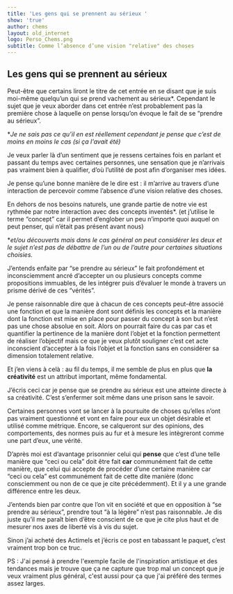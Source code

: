 ```yaml
---
title: 'Les gens qui se prennent au sérieux '
show: 'true'
author: chems
layout: old_internet
logo: Perso_Chems.png
subtitle: Comme l’absence d’une vision "relative" des choses
---
```

## Les gens qui se prennent au sérieux

Peut-être que certains liront le titre de cet entrée en se disant que je suis moi-même quelqu’un qui se prend vachement au sérieux*. Cependant le sujet que je veux aborder dans cet entrée n’est probablement pas la première chose à laquelle on pense lorsqu’on évoque le fait de se “prendre au sérieux”. 

**Je ne sais pas ce qu’il en est réellement cependant je pense que c’est de moins en moins le cas (si ça l'avait été)*

Je veux parler là d’un sentiment que je ressens certaines fois en parlant et passant du temps avec certaines personnes, une sensation que je n’arrivais pas vraiment bien à qualifier, d’où l’utilité de post afin d’organiser mes idées. 

Je pense qu’une bonne manière de le dire est : il m’arrive au travers d’une interaction de percevoir comme l’absence d’une vision relative des choses.

En dehors de nos besoins naturels, une grande partie de notre vie est rythmée par notre interaction avec des concepts inventés*. (et j’utilise le terme “concept” car il permet d’englober un peu n’importe quoi auquel on peut penser, qui n’était pas présent avant nous)

**et/ou découverts mais dans le cas général on peut considérer les deux et le sujet n’est pas de débattre de l’un ou de l’autre pour certaines situations choisies.* 

J’entends enfaite par “se prendre au sérieux” le fait profondément et inconsciemment ancré d’accepter un ou plusieurs concepts comme propositions immuables, de les intégrer puis d’évaluer le monde à travers un prisme dérivé de ces “vérités”. 

Je pense raisonnable dire que à chacun de ces concepts peut-être associé une fonction et que la manière dont sont définis les concepts et la manière dont la fonction est mise en place pour passer du concept à son but n’est pas une chose absolue en soit. Alors on pourrait faire du cas par cas et quantifier la pertinence de la manière dont l’objet et la fonction permettent de réaliser l’objectif mais ce que je veux plutôt souligner c’est cet acte inconscient d’accepter à la fois l’objet et la fonction sans en considérer sa dimension totalement relative. 

Et j’en viens à celà : au fil du temps, il me semble de plus en plus que **la créativité** est un attribut important, même fondamental. 

J’écris ceci car je pense que se prendre au sérieux est une atteinte directe à sa créativité. C’est s’enfermer soit même dans une prison sans le savoir.

Certaines personnes vont se lancer à la poursuite de choses qu’elles n’ont pas vraiment questionné et vont en faire pour eux un objet désirable et utilisé comme métrique. Encore, se calqueront sur des opinions, des comportements, des normes puis au fur et à mesure les intègreront comme une part d’eux, une vérité. 

D’après moi est d’avantage prisonnier celui qui **pense** que c’est d’une telle manière que “ceci ou cela” doit être fait **car** communément fait de cette manière, que celui qui accepte de procéder d’une certaine manière car “ceci ou cela” est communément fait de cette dite manière (donc consciemment ou non de ce que je cite précédemment). Et il y a une grande différence entre les deux. 

J’entends bien par contre que l’on vit en société et que en opposition à “se prendre au sérieux”,  prendre tout “à la légère” n’est pas raisonnable. Je dis juste qu’il me paraît bien d’être conscient de ce que je cite plus haut et de mesurer nos axes de liberté vis à vis du sujet.

Sinon j’ai acheté des Actimels et j’écris ce post en tabassant le paquet, c’est vraiment trop bon ce truc.





PS : J'ai pensé à prendre l'exemple facile de l'inspiration artistique et des tendances mais je trouve que ça ne capture que trop mal un concept que je veux vraiment plus général, c'est aussi pour ça que j'ai préféré des termes assez larges.
